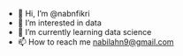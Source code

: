 - 👋 Hi, I’m @nabnfikri
- 👀 I’m interested in data
- 🌱 I’m currently learning data science
- 📫 How to reach me nabilahn9@gmail.com

<!---
nabnfikri/nabnfikri is a ✨ special ✨ repository because its `README.md` (this file) appears on your GitHub profile.
You can click the Preview link to take a look at your changes.
--->
